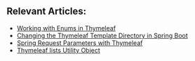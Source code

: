 ## Relevant Articles:

- [Working with Enums in Thymeleaf](https://www.baeldung.com/thymeleaf-enums)
- [Changing the Thymeleaf Template Directory in Spring Boot](https://www.baeldung.com/spring-thymeleaf-template-directory)
- [Spring Request Parameters with Thymeleaf](https://www.baeldung.com/spring-thymeleaf-request-parameters)
- [Thymeleaf lists Utility Object](https://www.baeldung.com/thymeleaf-lists-utility)

